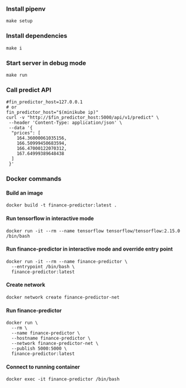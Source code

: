### Install pipenv
```shell
make setup
```
### Install dependencies
```shell
make i
```
### Start server in debug mode
```shell
make run
```
### Call predict API
```shell
#fin_predictor_host=127.0.0.1
# or
fin_predictor_host="$(minikube ip)"
curl -v "http://$fin_predictor_host:5000/api/v1/predict" \
 --header 'Content-Type: application/json' \
 --data '{
  "prices": [
    164.36000061035156,
    166.50999450683594,
    166.47000122070312,
    167.64999389648438
  ]
 }'
```
### Docker commands
#### Build an image
```shell
docker build -t finance-predictor:latest .
```
#### Run tensorflow in interactive mode
```shell
docker run -it --rm --name tensorflow tensorflow/tensorflow:2.15.0 /bin/bash
```
#### Run finance-predictor in interactive mode and override entry point
```shell
docker run -it --rm --name finance-predictor \
  --entrypoint /bin/bash \
  finance-predictor:latest
```
#### Create network
```shell
docker network create finance-predictor-net
```
#### Run finance-predictor
```shell
docker run \
  --rm \
  --name finance-predictor \
  --hostname finance-predictor \
  --network finance-predictor-net \
  --publish 5000:5000 \
  finance-predictor:latest
```
#### Connect to running container 
```shell
docker exec -it finance-predictor /bin/bash
```
